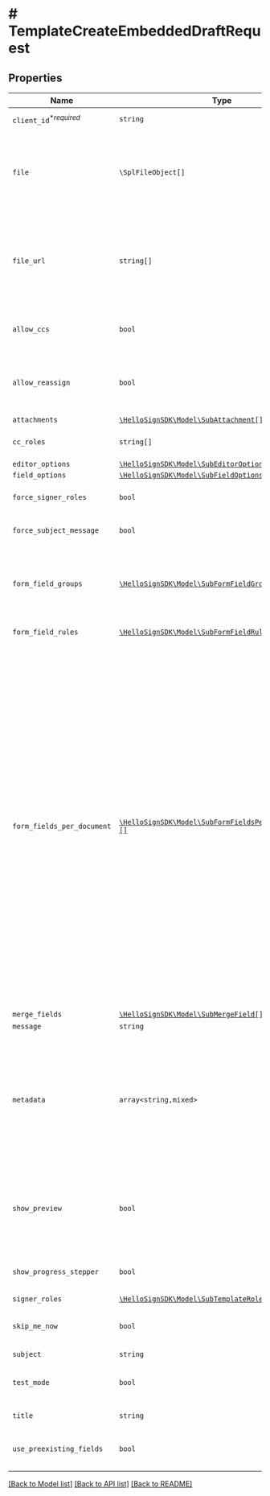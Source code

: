 # # TemplateCreateEmbeddedDraftRequest



## Properties

Name | Type | Description | Notes
------------ | ------------- | ------------- | -------------
| `client_id`<sup>*_required_</sup> | ```string``` |  Client id of the app you&#39;re using to create this draft.  |  |
| `file` | ```\SplFileObject[]``` |  **file** or **file_url** is required, but not both.<br><br>Use `file[]` to indicate the uploaded file(s) to use for the template<br><br>Currently we only support use of either the `file[]` parameter or `file_url[]` parameter, not both.  |  |
| `file_url` | ```string[]``` |  **file_url** or **file** is required, but not both.<br><br>Use `file_url[]` to have HelloSign download the file(s) to use for the template.<br><br>Currently we only support use of either the `file[]` parameter or `file_url[]` parameter, not both.  |  |
| `allow_ccs` | ```bool``` |  This allows the requester to specify whether the user is allowed to provide email addresses to CC when creating a template.  |  [default to false] |
| `allow_reassign` | ```bool``` |  Allows signers to reassign their signature requests to other signers if set to `true`. Defaults to `false`.<br><br>**Note**: Only available for Gold plan and higher.  |  [default to false] |
| `attachments` | [```\HelloSignSDK\Model\SubAttachment[]```](SubAttachment.md) |    |  |
| `cc_roles` | ```string[]``` |  The CC roles that must be assigned when using the template to send a signature request  |  |
| `editor_options` | [```\HelloSignSDK\Model\SubEditorOptions```](SubEditorOptions.md) |    |  |
| `field_options` | [```\HelloSignSDK\Model\SubFieldOptions```](SubFieldOptions.md) |    |  |
| `force_signer_roles` | ```bool``` |  Provide users the ability to review/edit the template signer roles.  |  [default to false] |
| `force_subject_message` | ```bool``` |  Provide users the ability to review/edit the template subject and message.  |  [default to false] |
| `form_field_groups` | [```\HelloSignSDK\Model\SubFormFieldGroup[]```](SubFormFieldGroup.md) |  Group information for fields defined in `form_fields_per_document`. String-indexed JSON array with `group_label` and `requirement` keys. `form_fields_per_document` must contain fields referencing a group defined in `form_field_groups`.  |  |
| `form_field_rules` | [```\HelloSignSDK\Model\SubFormFieldRule[]```](SubFormFieldRule.md) |  Conditional Logic rules for fields defined in `form_fields_per_document`.  |  |
| `form_fields_per_document` | [```\HelloSignSDK\Model\SubFormFieldsPerDocumentBase[][]```](SubFormFieldsPerDocumentBase.md) |  The fields that should appear on the document, expressed as a 2-dimensional JSON array serialized to a string. The main array represents documents, with each containing an array of form fields. One document array is required for each file provided by the `file[]` parameter. In the case of a file with no fields, an empty list must be specified.<br><br>**NOTE**: Fields like **text**, **dropdown**, **checkbox**, **radio**, and **hyperlink** have additional required and optional parameters. Check out the list of [additional parameters](/api/reference/constants/#form-fields-per-document) for these field types.<br><br>* Text Field use `SubFormFieldsPerDocumentText`<br>* Dropdown Field use `SubFormFieldsPerDocumentDropdown`<br>* Hyperlink Field use `SubFormFieldsPerDocumentHyperlink`<br>* Checkbox Field use `SubFormFieldsPerDocumentCheckbox`<br>* Radio Field use `SubFormFieldsPerDocumentRadio`<br>* Signature Field use `SubFormFieldsPerDocumentSignature`<br>* Date Signed Field use `SubFormFieldsPerDocumentDateSigned`<br>* Initials Field use `SubFormFieldsPerDocumentInitials`<br>* Text Merge Field use `SubFormFieldsPerDocumentTextMerge`<br>* Checkbox Merge Field use `SubFormFieldsPerDocumentCheckboxMerge`  |  |
| `merge_fields` | [```\HelloSignSDK\Model\SubMergeField[]```](SubMergeField.md) |    |  |
| `message` | ```string``` |  The default template email message.  |  |
| `metadata` | ```array<string,mixed>``` |  Key-value data that should be attached to the signature request. This metadata is included in all API responses and events involving the signature request. For example, use the metadata field to store a signer&#39;s order number for look up when receiving events for the signature request.<br><br>Each request can include up to 10 metadata keys, with key names up to 40 characters long and values up to 1000 characters long.  |  |
| `show_preview` | ```bool``` |  This allows the requester to enable the editor/preview experience.<br><br>- `show_preview&#x3D;true`: Allows requesters to enable the editor/preview experience. - `show_preview&#x3D;false`: Allows requesters to disable the editor/preview experience.  |  [default to false] |
| `show_progress_stepper` | ```bool``` |  When only one step remains in the signature request process and this parameter is set to `false` then the progress stepper will be hidden.  |  [default to true] |
| `signer_roles` | [```\HelloSignSDK\Model\SubTemplateRole[]```](SubTemplateRole.md) |    |  |
| `skip_me_now` | ```bool``` |  Disables the &quot;Me (Now)&quot; option for the person preparing the document. Does not work with type `send_document`. Defaults to `false`.  |  [default to false] |
| `subject` | ```string``` |  The template title (alias).  |  |
| `test_mode` | ```bool``` |  Whether this is a test, the signature request created from this draft will not be legally binding if set to `true`. Defaults to `false`.  |  [default to false] |
| `title` | ```string``` |  The title you want to assign to the SignatureRequest.  |  |
| `use_preexisting_fields` | ```bool``` |  Enable the detection of predefined PDF fields by setting the `use_preexisting_fields` to `true` (defaults to disabled, or `false`).  |  [default to false] |

[[Back to Model list]](../../README.md#models) [[Back to API list]](../../README.md#endpoints) [[Back to README]](../../README.md)
